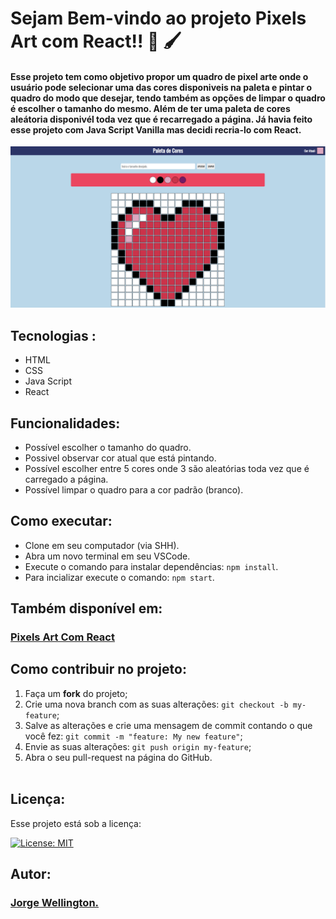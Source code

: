 # Sejam Bem-vindo ao projeto Pixels Art com React!! 🤩 🖌️

#### Esse projeto tem como objetivo propor um quadro de pixel arte onde o usuário pode selecionar uma das cores disponiveis na paleta e pintar o quadro do modo que desejar, tendo também as opções de limpar o quadro é escolher o tamanho do mesmo. Além de ter uma paleta de cores aleátoria disponivél toda vez que é recarregado a página. Já havia feito esse projeto com Java Script Vanilla mas decidi recria-lo com React.

<div style="margin-top:15px">
  <img alt="exibição do projeto" src="cap.png">
</div>

## Tecnologias :

<ul>
  <li>HTML</li>
  <li>CSS</li>
  <li>Java Script</li>
  <li>React</li>
</ul>

## Funcionalidades:

- Possível escolher o tamanho do quadro.
- Possivel observar cor atual que está pintando.
- Possível escolher entre 5 cores onde 3 são aleatórias toda vez que é carregado a página.
- Possível limpar o quadro para a cor padrão (branco).


## Como executar:

- Clone em seu computador (via SHH).
- Abra um novo terminal em seu VSCode.   
- Execute o comando para instalar dependências: `npm install`.
- Para incializar execute o comando: `npm start`.

## Também disponível em:

### <a href="https://pixels-art-whit-react-80ahwhj6c-cozmu.vercel.app/" ><b>Pixels Art Com React</b></a>
<a href="https://pixels-art-whit-react-80ahwhj6c-cozmu.vercel.app/" ></a>

## Como contribuir no projeto:
  1. Faça um **fork** do projeto;
  2. Crie uma nova branch com as suas alterações: `git checkout -b my-feature`;
  3. Salve as alterações e crie uma mensagem de commit contando o que você fez: `git commit -m "feature: My new feature"`;
  4. Envie as suas alterações: `git push origin my-feature`;
  5. Abra o seu pull-request na página do GitHub.<br><br>

## Licença:

 Esse projeto está sob a licença: 

 [![License: MIT](https://img.shields.io/badge/License-MIT-yellow.svg)](https://opensource.org/licenses/MIT)

 ##  Autor:

### <a href="https://www.linkedin.com/in/jorge-reis-dev/" ><b>Jorge Wellington.</b></a>
<a href="https://www.linkedin.com/in/jorge-reis-dev/" ></a>